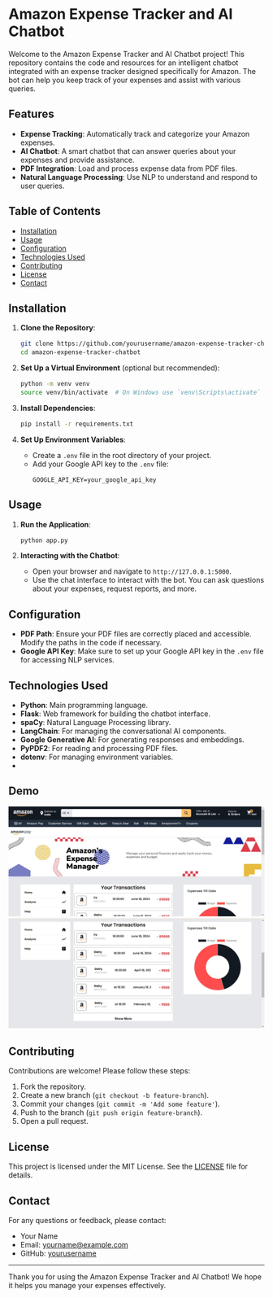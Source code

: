 # Amazon Expense Tracker and AI Chatbot

Welcome to the Amazon Expense Tracker and AI Chatbot project! This repository contains the code and resources for an intelligent chatbot integrated with an expense tracker designed specifically for Amazon. The bot can help you keep track of your expenses and assist with various queries.

## Features

- **Expense Tracking**: Automatically track and categorize your Amazon expenses.
- **AI Chatbot**: A smart chatbot that can answer queries about your expenses and provide assistance.
- **PDF Integration**: Load and process expense data from PDF files.
- **Natural Language Processing**: Use NLP to understand and respond to user queries.

## Table of Contents

- [Installation](#installation)
- [Usage](#usage)
- [Configuration](#configuration)
- [Technologies Used](#technologies-used)
- [Contributing](#contributing)
- [License](#license)
- [Contact](#contact)

## Installation

1. **Clone the Repository**:
    ```sh
    git clone https://github.com/yourusername/amazon-expense-tracker-chatbot.git
    cd amazon-expense-tracker-chatbot
    ```

2. **Set Up a Virtual Environment** (optional but recommended):
    ```sh
    python -m venv venv
    source venv/bin/activate  # On Windows use `venv\Scripts\activate`
    ```

3. **Install Dependencies**:
    ```sh
    pip install -r requirements.txt
    ```

4. **Set Up Environment Variables**:
    - Create a `.env` file in the root directory of your project.
    - Add your Google API key to the `.env` file:
      ```env
      GOOGLE_API_KEY=your_google_api_key
      ```

## Usage

1. **Run the Application**:
    ```sh
    python app.py
    ```

2. **Interacting with the Chatbot**:
    - Open your browser and navigate to `http://127.0.0.1:5000`.
    - Use the chat interface to interact with the bot. You can ask questions about your expenses, request reports, and more.

## Configuration

- **PDF Path**: Ensure your PDF files are correctly placed and accessible. Modify the paths in the code if necessary.
- **Google API Key**: Make sure to set up your Google API key in the `.env` file for accessing NLP services.

## Technologies Used

- **Python**: Main programming language.
- **Flask**: Web framework for building the chatbot interface.
- **spaCy**: Natural Language Processing library.
- **LangChain**: For managing the conversational AI components.
- **Google Generative AI**: For generating responses and embeddings.
- **PyPDF2**: For reading and processing PDF files.
- **dotenv**: For managing environment variables.
- 
## Demo
![Home page](Logo/home1.jpg)
![Home page](Logo/home2.jpg)



## Contributing

Contributions are welcome! Please follow these steps:

1. Fork the repository.
2. Create a new branch (`git checkout -b feature-branch`).
3. Commit your changes (`git commit -m 'Add some feature'`).
4. Push to the branch (`git push origin feature-branch`).
5. Open a pull request.

## License

This project is licensed under the MIT License. See the [LICENSE](LICENSE) file for details.

## Contact

For any questions or feedback, please contact:

- Your Name
- Email: yourname@example.com
- GitHub: [yourusername](https://github.com/yourusername)

---

Thank you for using the Amazon Expense Tracker and AI Chatbot! We hope it helps you manage your expenses effectively.
